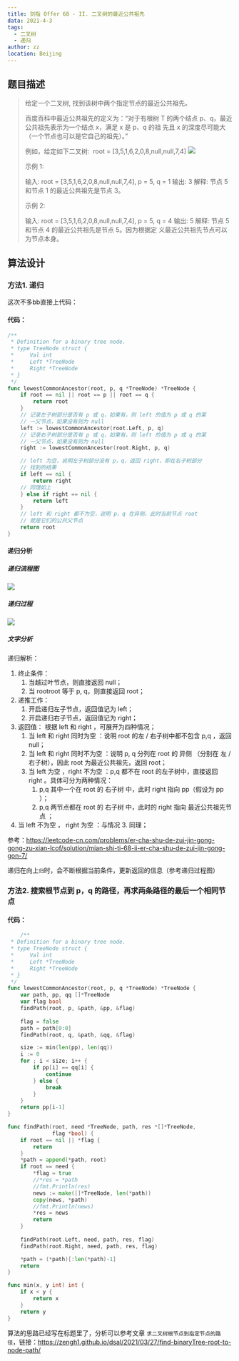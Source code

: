 ```yaml
---
title: 剑指 Offer 68 - II. 二叉树的最近公共祖先
data: 2021-4-3
tags: 
  - 二叉树
  - 递归
author: zz
location: Beijing
---
```



## 题目描述

> 给定一个二叉树, 找到该树中两个指定节点的最近公共祖先。
> 
> 百度百科中最近公共祖先的定义为：“对于有根树 T 的两个结点 
> p、q，最近公共祖先表示为一个结点 x，满足 x 是 p、q 的祖
> 先且 x 的深度尽可能大（一个节点也可以是它自己的祖先）。”
> 
> 例如，给定如下二叉树:  
> root = [3,5,1,6,2,0,8,null,null,7,4]
> ![](../.vuepress/public/68_binarytree.png)
> 
> 示例 1:
>
> 输入: root = [3,5,1,6,2,0,8,null,null,7,4], 
> p = 5, q = 1
> 输出: 3
> 解释: 节点 5 和节点 1 的最近公共祖先是节点 3。
> 
> 示例 2:
>
> 输入: root = [3,5,1,6,2,0,8,null,null,7,4], 
> p = 5, q = 4
> 输出: 5
> 解释: 节点 5 和节点 4 的最近公共祖先是节点 5。因为根据定
> 义最近公共祖先节点可以为节点本身。

## 算法设计

### 方法1. 递归

这次不多bb直接上代码：

#### 代码：

```go
/**
 * Definition for a binary tree node.
 * type TreeNode struct {
 *     Val int
 *     Left *TreeNode
 *     Right *TreeNode
 * }
 */
func lowestCommonAncestor(root, p, q *TreeNode) *TreeNode {
    if root == nil || root == p || root == q {
        return root
    }
    // 记录左子树部分是否有 p 或 q，如果有，则 left 的值为 p 或 q 的某
    // 一父节点，如果没有则为 null
    left := lowestCommonAncestor(root.Left, p, q)
    // 记录右子树部分是否有 p 或 q，如果有，则 left 的值为 p 或 q 的某
    // 一父节点，如果没有则为 null
    right := lowestCommonAncestor(root.Right, p, q)

    // left 为空，说明左子树部分没有 p，q，返回 right，即在右子树部分
    // 找到的结果
    if left == nil {
        return right
    // 同理如上    
    } else if right == nil {
        return left
    }
    // left 和 right 都不为空，说明 p，q 在异侧，此时当前节点 root 
    // 就是它们的公共父节点
    return root
}
```
#### 递归分析

##### 递归流程图

![](../.vuepress/public/offer68_digui.png)

##### 递归过程

![](../.vuepress/public/offer68_fenxi.png)

##### 文字分析

递归解析：

1. 终止条件：
    1. 当越过叶节点，则直接返回 null；
    2. 当 rootroot 等于 p, q，则直接返回 root；
2. 递推工作：
    1. 开启递归左子节点，返回值记为 left；
    2. 开启递归右子节点，返回值记为 right；
3. 返回值： 根据 left 和 right ，可展开为四种情况；
    1. 当 left 和 right 同时为空 ：说明 root 的左 / 右子树中都不包含 p,q ，返回 null；
    2. 当 left 和 right 同时不为空 ：说明 p, q 分列在 root 的 异侧 （分别在 左 / 右子树），因此 root 为最近公共祖先，返回 root；
    3. 当 left 为空 ，right 不为空 ：p,q 都不在 root 的左子树中，直接返回 right 。具体可分为两种情况：
        1. p,q 其中一个在 root 的 右子树 中，此时 right 指向 pp（假设为 pp ）；
        2. p,q 两节点都在 root 的 右子树 中，此时的 right 指向 最近公共祖先节点 ；
4. 当 left 不为空 ， right 为空 ：与情况 3. 同理；

参考：https://leetcode-cn.com/problems/er-cha-shu-de-zui-jin-gong-gong-zu-xian-lcof/solution/mian-shi-ti-68-ii-er-cha-shu-de-zui-jin-gong-gon-7/

递归在向上`归`时，会不断根据当前条件，更新返回的信息（参考递归过程图）

### 方法2. 搜索根节点到 p，q 的路径，再求两条路径的最后一个相同节点

#### 代码：

```go
    /**
 * Definition for a binary tree node.
 * type TreeNode struct {
 *     Val int
 *     Left *TreeNode
 *     Right *TreeNode
 * }
 */
func lowestCommonAncestor(root, p, q *TreeNode) *TreeNode {
    var path, pp, qq []*TreeNode
    var flag bool
    findPath(root, p, &path, &pp, &flag)
    
    flag = false
    path = path[0:0]
    findPath(root, q, &path, &qq, &flag)

    size := min(len(pp), len(qq))
    i := 0
    for ; i < size; i++ {
        if pp[i] == qq[i] {
            continue
        } else {
            break
        }
    }
    return pp[i-1]
}

func findPath(root, need *TreeNode, path, res *[]*TreeNode,
              flag *bool) {
    if root == nil || *flag {
        return 
    } 
    *path = append(*path, root)
    if root == need {
        *flag = true
        //*res = *path
        //fmt.Println(res)
        news := make([]*TreeNode, len(*path))
        copy(news, *path)
        //fmt.Println(news)
        *res = news
        return 
    }
    
    findPath(root.Left, need, path, res, flag)
    findPath(root.Right, need, path, res, flag)

    *path = (*path)[:len(*path)-1]
    return 
}

func min(x, y int) int {
    if x < y {
        return x
    }
    return y
}
```
算法的思路已经写在标题里了，分析可以参考文章 `求二叉树根节点到指定节点的路径`，链接：https://zengh1.github.io/dsal/2021/03/27/find-binaryTree-root-to-node-path/

<Vssue :title="$title" />
